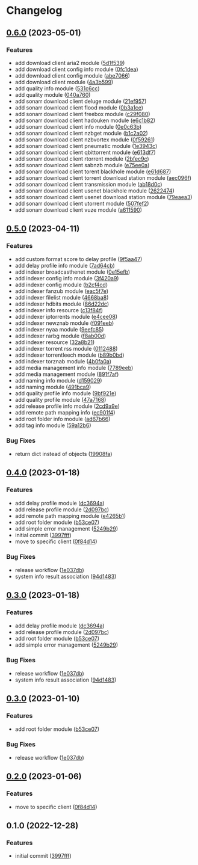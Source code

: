 # Changelog

## [0.6.0](https://github.com/devopsarr/ansible-collection-sonarr/compare/v0.5.0...v0.6.0) (2023-05-01)


### Features

* add download client aria2 module ([5d1f539](https://github.com/devopsarr/ansible-collection-sonarr/commit/5d1f5393e26bbfe595622e420770d4c4edf50184))
* add download client config info module ([0fc1dea](https://github.com/devopsarr/ansible-collection-sonarr/commit/0fc1deab2cf061f9abf3e8828177f83943605c6b))
* add download client config module ([abe7066](https://github.com/devopsarr/ansible-collection-sonarr/commit/abe7066af02d0cb4d5fcd23046ec8928a1d8a864))
* add download client module ([4a3b599](https://github.com/devopsarr/ansible-collection-sonarr/commit/4a3b5990a342ab29739c3161d6ae64e5538f84a6))
* add quality info module ([531c6cc](https://github.com/devopsarr/ansible-collection-sonarr/commit/531c6cc3646f66932f71d1ec7e61dda1b2cbb9fe))
* add quality module ([040a760](https://github.com/devopsarr/ansible-collection-sonarr/commit/040a760c19d3aeed504002fbabfccfa95d659d0f))
* add sonarr download client deluge module ([21ef957](https://github.com/devopsarr/ansible-collection-sonarr/commit/21ef9571dd530d990a42a3fc1f9b2648cae94766))
* add sonarr download client flood module ([0b3a1ce](https://github.com/devopsarr/ansible-collection-sonarr/commit/0b3a1ce0da7b3b65e4f532b5f2ab0beedc79c08b))
* add sonarr download client freebox module ([c29f080](https://github.com/devopsarr/ansible-collection-sonarr/commit/c29f0804cc12a95f405edb4b8f234c8868510776))
* add sonarr download client hadouken module ([e6c1b82](https://github.com/devopsarr/ansible-collection-sonarr/commit/e6c1b8276453f1402702a565aec49962944bcb7a))
* add sonarr download client info module ([0e0c63b](https://github.com/devopsarr/ansible-collection-sonarr/commit/0e0c63b695f33014066499a4e9be7c5ef1444798))
* add sonarr download client nzbget module ([b1c2a02](https://github.com/devopsarr/ansible-collection-sonarr/commit/b1c2a0201b834de3515faa3738406bedf6b2fe69))
* add sonarr download client nzbvortex module ([0f59261](https://github.com/devopsarr/ansible-collection-sonarr/commit/0f59261ba9441f2a68f8eff287db42aca18aa6ac))
* add sonarr download client pneumatic module ([1e3943c](https://github.com/devopsarr/ansible-collection-sonarr/commit/1e3943c58a422c2bfea439732bc568b056120a28))
* add sonarr download client qbittorrent module ([e613df7](https://github.com/devopsarr/ansible-collection-sonarr/commit/e613df788b32f73452d56c3cfb593393a0675656))
* add sonarr download client rtorrent module ([2bfec9c](https://github.com/devopsarr/ansible-collection-sonarr/commit/2bfec9cc7ea7b0c48d1cdfbe3767b3ee80eaf711))
* add sonarr download client sabnzb module ([e75ee0a](https://github.com/devopsarr/ansible-collection-sonarr/commit/e75ee0a18188a2a5b84d45502d29759104bdffc0))
* add sonarr download client torent blackhole module ([e61d687](https://github.com/devopsarr/ansible-collection-sonarr/commit/e61d687e25585e78a5eea1743b9d90f8ccf5add2))
* add sonarr download client torrent download station module ([aec096f](https://github.com/devopsarr/ansible-collection-sonarr/commit/aec096ff3861925ebd8d1cc0af6510e4f681f22f))
* add sonarr download client transmission module ([ab18d0c](https://github.com/devopsarr/ansible-collection-sonarr/commit/ab18d0cf1da57d43c9595f8b0e575c487bcdd1f2))
* add sonarr download client usenet blackhole module ([2622474](https://github.com/devopsarr/ansible-collection-sonarr/commit/2622474f76d90e3e2b4b466327c59df84daad870))
* add sonarr download client usenet download station module ([79eaea3](https://github.com/devopsarr/ansible-collection-sonarr/commit/79eaea3155ef41f8fb81b45238ebe219de12610d))
* add sonarr download client utorrent module ([507fef2](https://github.com/devopsarr/ansible-collection-sonarr/commit/507fef21ff7342f334b8b724be0edd93536f672c))
* add sonarr download client vuze module ([a611590](https://github.com/devopsarr/ansible-collection-sonarr/commit/a61159050d33cbcd1b2bdd609f5ba75b882b9d4f))

## [0.5.0](https://github.com/devopsarr/ansible-collection-sonarr/compare/v0.4.0...v0.5.0) (2023-04-11)


### Features

* add custom format score to delay profile ([9f5aa47](https://github.com/devopsarr/ansible-collection-sonarr/commit/9f5aa47a4478c1fba47ebc20cdf8d4171b479d0d))
* add delay profile info module ([7ad64cb](https://github.com/devopsarr/ansible-collection-sonarr/commit/7ad64cb16f2a9023dd23567bddf149b72fd6be96))
* add indexer broadcasthenet module ([0e15efb](https://github.com/devopsarr/ansible-collection-sonarr/commit/0e15efbc28cc8a86709eec4645bf2573ca5343cc))
* add indexer config info module ([3f420a9](https://github.com/devopsarr/ansible-collection-sonarr/commit/3f420a933bcfd0f7ad9b46679a1d8f0161d7da07))
* add indexer config module ([b2cf4cd](https://github.com/devopsarr/ansible-collection-sonarr/commit/b2cf4cd367a23d8cd872680de95711dd61ef7fb9))
* add indexer fanzub module ([eac5f7e](https://github.com/devopsarr/ansible-collection-sonarr/commit/eac5f7e47ab14f2c50bc869e8a20f34bb522fc03))
* add indexer filelist module ([4668ba8](https://github.com/devopsarr/ansible-collection-sonarr/commit/4668ba8c66770765f9dc4f3d02a88798003214c5))
* add indexer hdbits module ([86d22dc](https://github.com/devopsarr/ansible-collection-sonarr/commit/86d22dce3534c94eedc60e33f5c0adf31c1ab08c))
* add indexer info resource ([c13f84f](https://github.com/devopsarr/ansible-collection-sonarr/commit/c13f84fb942f5e550a3543324a429a2582e27d2c))
* add indexer iptorrents module ([e4cee08](https://github.com/devopsarr/ansible-collection-sonarr/commit/e4cee082f31d79f86d2df87a50a7e83c8c1237cb))
* add indexer newznab module ([f091eeb](https://github.com/devopsarr/ansible-collection-sonarr/commit/f091eeb58cc8daae595686db861b59259b406afc))
* add indexer nyaa module ([9eefc85](https://github.com/devopsarr/ansible-collection-sonarr/commit/9eefc85ecfe36da4b96e41a33caddf4a14fe8c0f))
* add indexer rarbg module ([f8ab00d](https://github.com/devopsarr/ansible-collection-sonarr/commit/f8ab00d91ed21d7cf8d51854bf2fa820ad4bf86b))
* add indexer resource ([32a8b21](https://github.com/devopsarr/ansible-collection-sonarr/commit/32a8b21d52f01c7087bfd77511642aecde65fa5b))
* add indexer torrent rss module ([0112488](https://github.com/devopsarr/ansible-collection-sonarr/commit/0112488568bedcb4caa18f992248051beb5a0a92))
* add indexer torrentleech module ([b89b0bd](https://github.com/devopsarr/ansible-collection-sonarr/commit/b89b0bdaa8829ee3ad89e5c0794da77ebbb1e835))
* add indexer torznab module ([4b0fa0a](https://github.com/devopsarr/ansible-collection-sonarr/commit/4b0fa0aa1659153f0a2fca2ebcb09438e6b0e444))
* add media management info module ([7789eeb](https://github.com/devopsarr/ansible-collection-sonarr/commit/7789eeb2bf70fa20a67b304bd660d0b280151cd6))
* add media management module ([891f7af](https://github.com/devopsarr/ansible-collection-sonarr/commit/891f7afbd7f9a5e4e6169035c7f38af814380697))
* add naming info module ([d159029](https://github.com/devopsarr/ansible-collection-sonarr/commit/d1590298e50f7c0d2ae42ecab6014e3ba22c63ce))
* add naming module ([491bca9](https://github.com/devopsarr/ansible-collection-sonarr/commit/491bca96d3023fbe78110272d3b888eefe91641c))
* add quality profile info module ([9bf921e](https://github.com/devopsarr/ansible-collection-sonarr/commit/9bf921e79b9f61cbed3ec2077019b56754ab81ce))
* add quality profile module ([47a7168](https://github.com/devopsarr/ansible-collection-sonarr/commit/47a71681503002ca6bc45a6a844cd8a77388cc6f))
* add release profile info module ([2cd9a9e](https://github.com/devopsarr/ansible-collection-sonarr/commit/2cd9a9e2d22a4b3527e03cff08f23c26c8ad78ff))
* add remote path mapping info ([ec901f4](https://github.com/devopsarr/ansible-collection-sonarr/commit/ec901f4ba669920f3c2185f3aecc3c157de5a5f2))
* add root folder info module ([ad67b66](https://github.com/devopsarr/ansible-collection-sonarr/commit/ad67b66c5f1ebecc9691058f431b1dab68deee63))
* add tag info module ([59a12b6](https://github.com/devopsarr/ansible-collection-sonarr/commit/59a12b6ea7f5ace3bfd5ba096b4950579b6b4751))


### Bug Fixes

* return dict instead of objects ([19908fa](https://github.com/devopsarr/ansible-collection-sonarr/commit/19908fa6484dd7e01d688174fdf4b3d993c73e77))

## [0.4.0](https://github.com/devopsarr/ansible-collection-sonarr/compare/v0.3.0...v0.4.0) (2023-01-18)


### Features

* add delay profile module ([dc3694a](https://github.com/devopsarr/ansible-collection-sonarr/commit/dc3694a66b0815b157186cccbe1b0ae881f8411a))
* add release profile module ([2d097bc](https://github.com/devopsarr/ansible-collection-sonarr/commit/2d097bc8f370b7219a22864e078210956125692b))
* add remote path mapping module ([e4265b1](https://github.com/devopsarr/ansible-collection-sonarr/commit/e4265b174624ffc6c094bc39f6fbebfedabf8d1d))
* add root folder module ([b53ce07](https://github.com/devopsarr/ansible-collection-sonarr/commit/b53ce079ae4dbf41142e40528fa54219000505d2))
* add simple error management ([5249b29](https://github.com/devopsarr/ansible-collection-sonarr/commit/5249b29dbd89b62e8df71c9044398fa16e6285f7))
* initial commit ([3997fff](https://github.com/devopsarr/ansible-collection-sonarr/commit/3997fffabce5461863a5619cc22f312f8696effd))
* move to specific client ([0f84d14](https://github.com/devopsarr/ansible-collection-sonarr/commit/0f84d1401c0ed197e9a02fbc885c58c2bc779c65))


### Bug Fixes

* release workflow ([1e037db](https://github.com/devopsarr/ansible-collection-sonarr/commit/1e037db4a0fc76f26f5824c4a4f27cff67048e1c))
* system info result association ([94d1483](https://github.com/devopsarr/ansible-collection-sonarr/commit/94d14835690566ea1d924287e9ec88ae4d237738))

## [0.3.0](https://github.com/devopsarr/ansible-collection-sonarr/compare/v0.2.0...v0.3.0) (2023-01-18)


### Features

* add delay profile module ([dc3694a](https://github.com/devopsarr/ansible-collection-sonarr/commit/dc3694a66b0815b157186cccbe1b0ae881f8411a))
* add release profile module ([2d097bc](https://github.com/devopsarr/ansible-collection-sonarr/commit/2d097bc8f370b7219a22864e078210956125692b))
* add root folder module ([b53ce07](https://github.com/devopsarr/ansible-collection-sonarr/commit/b53ce079ae4dbf41142e40528fa54219000505d2))
* add simple error management ([5249b29](https://github.com/devopsarr/ansible-collection-sonarr/commit/5249b29dbd89b62e8df71c9044398fa16e6285f7))


### Bug Fixes

* release workflow ([1e037db](https://github.com/devopsarr/ansible-collection-sonarr/commit/1e037db4a0fc76f26f5824c4a4f27cff67048e1c))
* system info result association ([94d1483](https://github.com/devopsarr/ansible-collection-sonarr/commit/94d14835690566ea1d924287e9ec88ae4d237738))

## [0.3.0](https://github.com/devopsarr/ansible-collection-sonarr/compare/v0.2.0...v0.3.0) (2023-01-10)


### Features

* add root folder module ([b53ce07](https://github.com/devopsarr/ansible-collection-sonarr/commit/b53ce079ae4dbf41142e40528fa54219000505d2))


### Bug Fixes

* release workflow ([1e037db](https://github.com/devopsarr/ansible-collection-sonarr/commit/1e037db4a0fc76f26f5824c4a4f27cff67048e1c))

## [0.2.0](https://github.com/devopsarr/ansible-collection-sonarr/compare/v0.1.0...v0.2.0) (2023-01-06)


### Features

* move to specific client ([0f84d14](https://github.com/devopsarr/ansible-collection-sonarr/commit/0f84d1401c0ed197e9a02fbc885c58c2bc779c65))

## 0.1.0 (2022-12-28)


### Features

* initial commit ([3997fff](https://github.com/devopsarr/ansible-collection-sonarr/commit/3997fffabce5461863a5619cc22f312f8696effd))

